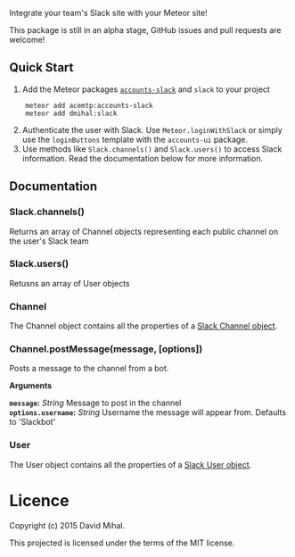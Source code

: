 Integrate your team's Slack site with your Meteor site!

This package is still in an alpha stage, GitHub issues and pull requests are welcome!

Quick Start
-----------
1. Add the Meteor packages [`accounts-slack`](https://atmospherejs.com/acemtp/accounts-slack) and `slack` to your project
```
    meteor add acemtp:accounts-slack
    meteor add dmihal:slack
```
2. Authenticate the user with Slack. Use `Meteor.loginWithSlack` or simply use the `loginButtons` template with the `accounts-ui` package.
3. Use methods like `Slack.channels()` and `Slack.users()` to access Slack information. Read the documentation below for more information.

Documentation
-------------

### Slack.channels()
Returns an array of Channel objects representing each public channel on the user's Slack team

### Slack.users()
Retusns an array of User objects 

### Channel
The Channel object contains all the properties of a [Slack Channel object](https://api.slack.com/types/channel).

### Channel.postMessage(message, [options])
Posts a message to the channel from a bot.

**Arguments**

**`message`:** *String* Message to post in the channel  
**`options.username`:** *String* Username the message will appear from. Defaults to 'Slackbot'

### User
The User object contains all the properties of a [Slack User object](https://api.slack.com/types/user).

Licence
=======
Copyright (c) 2015 David Mihal.

This projected is licensed under the terms of the MIT license.
